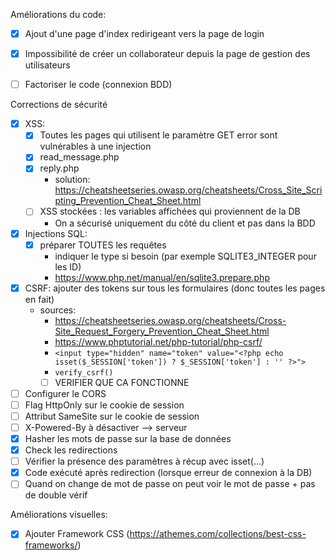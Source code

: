 Améliorations du code:

- [x] Ajout d'une page d'index redirigeant vers la page de login
- [x] Impossibilité de créer un collaborateur depuis la page de gestion des utilisateurs
- [ ] Factoriser le code (connexion BDD)


Corrections de sécurité

- [x] XSS:
    - [x] Toutes les pages qui utilisent le paramètre GET error sont vulnérables à une injection
    - [x] read_message.php
    - [x] reply.php
      - solution: https://cheatsheetseries.owasp.org/cheatsheets/Cross_Site_Scripting_Prevention_Cheat_Sheet.html
    - [ ] XSS stockées : les variables affichées qui proviennent de la DB
      - On a sécurisé uniquement du côté du client et pas dans la BDD
- [x] Injections SQL:
    - [x] préparer TOUTES les requêtes
      - indiquer le type si besoin (par exemple SQLITE3_INTEGER pour les ID) 
      - https://www.php.net/manual/en/sqlite3.prepare.php
- [x] CSRF: ajouter des tokens sur tous les formulaires (donc toutes les pages en fait)
  - sources: 
    - https://cheatsheetseries.owasp.org/cheatsheets/Cross-Site_Request_Forgery_Prevention_Cheat_Sheet.html
    - https://www.phptutorial.net/php-tutorial/php-csrf/
    - `<input type="hidden" name="token" value="<?php echo isset($_SESSION['token']) ? $_SESSION['token'] : '' ?>">`
    - `verify_csrf()`
    - [ ] VERIFIER QUE CA FONCTIONNE
- [ ] Configurer le CORS
- [ ] Flag HttpOnly sur le cookie de session
- [ ] Attribut SameSite sur le cookie de session
- [ ] X-Powered-By à désactiver --> serveur
- [x] Hasher les mots de passe sur la base de données
- [x] Check les redirections
- [ ] Vérifier la présence des paramètres à récup avec isset(...)
- [x] Code exécuté après redirection (lorsque erreur de connexion à la DB)
- [ ] Quand on change de mot de passe on peut voir le mot de passe + pas de double vérif 

Améliorations visuelles:

-   [x] Ajouter Framework CSS (https://athemes.com/collections/best-css-frameworks/)